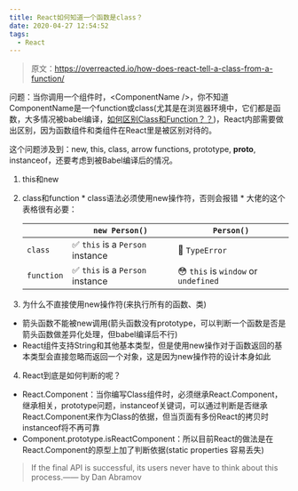 ```yaml
---
title: React如何知道一个函数是class？
date: 2020-04-27 12:54:52
tags:
  - React
---
```


> 原文：https://overreacted.io/how-does-react-tell-a-class-from-a-function/

问题：当你调用一个组件时，&lt;ComponentName /&gt;，你不知道ComponentName是一个function或class(尤其是在浏览器环境中，它们都是函数，大多情况被babel编译，[如何区别Class和Function？？](https://stackoverflow.com/questions/29093396/how-do-you-check-the-difference-between-an-ecmascript-6-class-and-function))，React内部需要做出区别，因为函数组件和类组件在React里是被区别对待的。

这个问题涉及到：new, this, class, arrow functions, prototype, __proto__, instanceof，还要考虑到被Babel编译后的情况。

  1. this和new
  2. class和function
    * class语法必须使用new操作符，否则会报错
    * 大佬的这个表格很有必要：<table>
    <thead>
    <tr>
    <th></th>
    <th><code class="language-text">new Person()</code></th>
    <th><code class="language-text">Person()</code></th>
    </tr>
    </thead>
    <tbody>
    <tr>
    <td><code class="language-text">class</code></td>
    <td>✅ <code class="language-text">this</code> is a <code class="language-text">Person</code> instance</td>
    <td>🔴 <code class="language-text">TypeError</code></td>
    </tr>
    <tr>
    <td><code class="language-text">function</code></td>
    <td>✅ <code class="language-text">this</code> is a <code class="language-text">Person</code> instance</td>
    <td>😳 <code class="language-text">this</code> is <code class="language-text">window</code> or <code class="language-text">undefined</code></td>
    </tr>
    </tbody>
    </table>

3. 为什么不直接使用new操作符(来执行所有的函数、类)
  * 箭头函数不能被new调用(箭头函数没有prototype，可以判断一个函数是否是箭头函数做差异化处理，但babel编译后不行)
  * React组件支持String和其他基本类型，但是使用new操作对于函数返回的基本类型会直接忽略而返回一个对象，这是因为new操作符的设计本身如此

4. React到底是如何判断的呢？
  * React.Component：当你编写Class组件时，必须继承React.Component，继承相关，prototype问题，instanceof关键词，可以通过判断是否继承React.Component来作为Class的依据，但当页面有多份React的拷贝时instanceof将不再可靠
  * Component.prototype.isReactComponent：所以目前React的做法是在React.Component的原型上加了判断依据(static properties 容易丢失)

> If the final API is successful, its users never have to think about this process.—— by Dan Abramov
